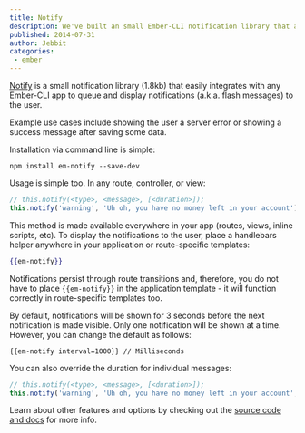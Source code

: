 ```yaml
---
title: Notify
description: We've built an small Ember-CLI notification library that allows you to you show alerts to the user. Check out the code and add alerts to your app with our simple plugin.
published: 2014-07-31
author: Jebbit
categories:
 - ember
---
```


[Notify](https://github.com/sir-dunxalot/notify/blob/master/notify.js) is a small notification library (1.8kb) that easily integrates with any Ember-CLI app to queue and display notifications (a.k.a. flash messages) to the user.

Example use cases include showing the user a server error or showing a success message after saving some data.

Installation via command line is simple:

```
npm install em-notify --save-dev
```

Usage is simple too. In any route, controller, or view:

```js
// this.notify(<type>, <message>, [<duration>]);
this.notify('warning', 'Uh oh, you have no money left in your account');
```

This method is made available everywhere in your app (routes, views, inline scripts, etc). To display the notifications to the user, place a handlebars helper anywhere in your application or route-specific templates:

```handlebars
{{em-notify}}
```

Notifications persist through route transitions and, therefore, you do not have to place `{{em-notify}}` in the application template - it will function correctly in route-specific templates too.

By default, notifications will be shown for 3 seconds before the next notification is made visible. Only one notification will be shown at a time. However, you can change the default as follows:

```
{{em-notify interval=1000}} // Milliseconds
```

You can also override the duration for individual messages:

```js
// this.notify(<type>, <message>, [<duration>]);
this.notify('warning', 'Uh oh, you have no money left in your account', 1000);
```

Learn about other features and options by checking out the <a href="https://github.com/sir-dunxalot/notify" target="_blank">source code and docs</a> for more info.
